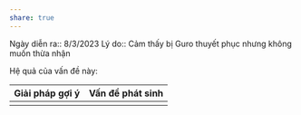 ```yaml
---
share: true
---
```

Ngày diễn ra:: 8/3/2023
Lý do:: Cảm thấy bị Guro thuyết phục nhưng không muốn thừa nhận

Hệ quả của vấn đề này:


| Giải pháp gợi ý | Vấn đề phát sinh |
| --------------- | ---------------- |
|                 |                  |
